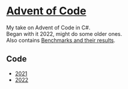 # [Advent of Code](https://adventofcode.com)
My take on Advent of Code in C#.<br/>
Began with it 2022, might do some older ones.<br/>
Also contains [Benchmarks and their results](https://github.com/Sterbehilfe/AdventOfCode/tree/master/AdventOfCode.Benchmarks).

## Code

- [2021](https://github.com/Sterbehilfe/AdventOfCode/tree/master/AdventOfCode/Year2021)
- [2022](https://github.com/Sterbehilfe/AdventOfCode/tree/master/AdventOfCode/Year2022)
